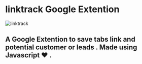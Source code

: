 # linktrack Google Extention 

![linktrack](/images/Screenshot.png)

## A Google Extention to save tabs link and potential customer or leads . Made using Javascript ♥ .
